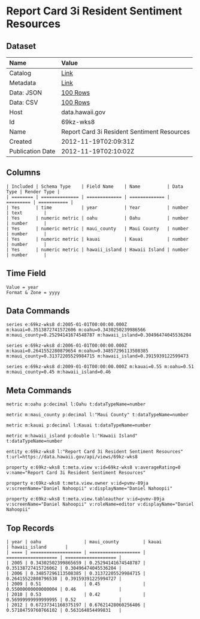 # Report Card 3i Resident Sentiment Resources

## Dataset

| Name | Value |
| :--- | :---- |
| Catalog | [Link](https://catalog.data.gov/dataset/report-card-3i-resident-sentiment-resources-8c1d5) |
| Metadata | [Link](https://data.hawaii.gov/api/views/69kz-wks8) |
| Data: JSON | [100 Rows](https://data.hawaii.gov/api/views/69kz-wks8/rows.json?max_rows=100) |
| Data: CSV | [100 Rows](https://data.hawaii.gov/api/views/69kz-wks8/rows.csv?max_rows=100) |
| Host | data.hawaii.gov |
| Id | 69kz-wks8 |
| Name | Report Card 3i Resident Sentiment Resources |
| Created | 2012-11-19T02:09:31Z |
| Publication Date | 2012-11-19T02:10:02Z |

## Columns

```ls
| Included | Schema Type    | Field Name    | Name          | Data Type | Render Type |
| ======== | ============== | ============= | ============= | ========= | =========== |
| Yes      | time           | year          | Year          | number    | text        |
| Yes      | numeric metric | oahu          | Oahu          | number    | number      |
| Yes      | numeric metric | maui_county   | Maui County   | number    | number      |
| Yes      | numeric metric | kauai         | Kauai         | number    | number      |
| Yes      | numeric metric | hawaii_island | Hawaii Island | number    | number      |
```

## Time Field

```ls
Value = year
Format & Zone = yyyy
```

## Data Commands

```ls
series e:69kz-wks8 d:2005-01-01T00:00:00.000Z m:kauai=0.3513872741572606 m:oahu=0.3430250239986566 m:maui_county=0.25294141674548787 m:hawaii_island=0.30496474045536204

series e:69kz-wks8 d:2006-01-01T00:00:00.000Z m:kauai=0.2641552280879654 m:oahu=0.34857296113508385 m:maui_county=0.31372205529984715 m:hawaii_island=0.3915939122599473

series e:69kz-wks8 d:2009-01-01T00:00:00.000Z m:kauai=0.55 m:oahu=0.51 m:maui_county=0.45 m:hawaii_island=0.46
```

## Meta Commands

```ls
metric m:oahu p:decimal l:Oahu t:dataTypeName=number

metric m:maui_county p:decimal l:"Maui County" t:dataTypeName=number

metric m:kauai p:decimal l:Kauai t:dataTypeName=number

metric m:hawaii_island p:double l:"Hawaii Island" t:dataTypeName=number

entity e:69kz-wks8 l:"Report Card 3i Resident Sentiment Resources" t:url=https://data.hawaii.gov/api/views/69kz-wks8

property e:69kz-wks8 t:meta.view v:id=69kz-wks8 v:averageRating=0 v:name="Report Card 3i Resident Sentiment Resources"

property e:69kz-wks8 t:meta.view.owner v:id=pvmv-89ja v:screenName="Daniel Nahoopii" v:displayName="Daniel Nahoopii"

property e:69kz-wks8 t:meta.view.tableauthor v:id=pvmv-89ja v:screenName="Daniel Nahoopii" v:roleName=editor v:displayName="Daniel Nahoopii"
```

## Top Records

```ls
| year | oahu                | maui_county         | kauai               | hawaii_island       | 
| ==== | =================== | =================== | =================== | =================== | 
| 2005 | 0.34302502399865659 | 0.25294141674548787 | 0.35138727415726062 | 0.30496474045536204 | 
| 2006 | 0.34857296113508385 | 0.31372205529984715 | 0.26415522808796538 | 0.39159391225994727 | 
| 2009 | 0.51                | 0.45                | 0.55000000000000004 | 0.46                | 
| 2010 | 0.53                | 0.42                | 0.56999999999999995 | 0.52                | 
| 2012 | 0.67237341160375197 | 0.67621428060256406 | 0.57184759760766102 | 0.563164854499831   | 
```